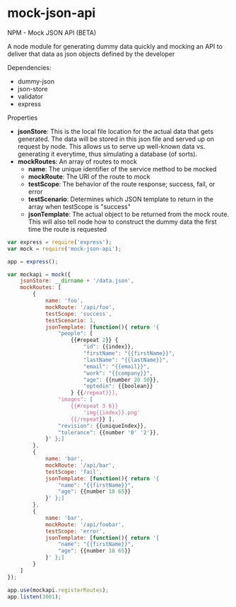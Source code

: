 # mock-json-api

NPM - Mock JSON API (BETA)

A node module for generating dummy data quickly and mocking an API to deliver that data as json objects defined by the developer

Dependencies:
- dummy-json
- json-store
- validator
- express

Properties
- **jsonStore**: This is the local file location for the actual data that gets generated.  The data will be stored in this json file and served up on request by node.  This allows us to serve up well-known data vs. generating it everytime, thus simulating a database (of sorts).
- **mockRoutes**: An array of routes to mock
    - **name**: The unique identifier of the service method to be mocked
    - **mockRoute**: The URl of the route to mock
    - **testScope**: The behavior of the route response; success, fail, or error
    - **testScenario**: Determines which JSON template to return in the array when testScope is "success"
    - **jsonTemplate**: The actual object to be returned from the mock route.  This will also tell node how to construct the dummy data the first time the route is requested

```javascript
var express = require('express');
var mock = require('mock-json-api');

app = express();

var mockapi = mock({
    jsonStore: __dirname + '/data.json',
    mockRoutes: [
        {
            name: 'foo',
            mockRoute: '/api/foo',
            testScope: 'success',
            testScenario: 1,
            jsonTemplate: [function(){ return '{
                "people": [
                    {{#repeat 2}} {
                        "id": {{index}},
                        "firstName": "{{firstName}}",
                        "lastName": "{{lastName}}",
                        "email": "{{email}}",
                        "work": "{{company}}",
                        "age": {{number 20 50}},
                        "optedin": {{boolean}}
                    } {{/repeat}}],
                "images": [
                    {{#repeat 3 6}}
                        'img{{index}}.png'
                    {{/repeat}} ],
                "revision": {{uniqueIndex}},
                "tolerance": {{number '0' '2'}},
            }' };]
        },
        {
            name: 'bar',
            mockRoute: '/api/bar',
            testScope: 'fail',
            jsonTemplate: [function(){ return '{
                "name": "{{firstName}}",
                "age": {{number 18 65}}
            }' };]
        },
        {
            name: 'bar',
            mockRoute: '/api/foobar',
            testScope: 'error',
            jsonTemplate: [function(){ return '{
                "name": "{{firstName}}",
                "age": {{number 18 65}}
            }' };]
        }
    ]
});

app.use(mockapi.registerRoutes);
app.listen(3001);
```
